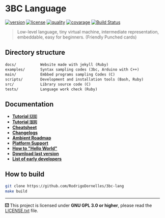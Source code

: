 3BC Language
============
[![version](https://img.shields.io/github/v/release/rodrigodornelles/3bc-lang?sort=semver)](https://github.com/RodrigoDornelles/3bc-lang/releases)
[![license](https://img.shields.io/github/license/rodrigodornelles/3bc-lang)](https://github.com/RodrigoDornelles/3bc-lang/blob/master/LICENSE.txt) 
[![quality](https://app.codacy.com/project/badge/Grade/10888eee2fbc460b8ddb7476b0aceb23)](https://www.codacy.com/gh/RodrigoDornelles/3bc-lang/dashboard?utm_source=github.com&amp;utm_medium=referral&amp;utm_content=RodrigoDornelles/3bc-lang&amp;utm_campaign=Badge_Grade)
[![covarage](https://codecov.io/gh/RodrigoDornelles/3bc-lang/branch/master/graph/badge.svg?token=FS152PL31C)](https://codecov.io/gh/RodrigoDornelles/3bc-lang)
[![Build Status](https://img.shields.io/github/checks-status/rodrigodornelles/3bc-lang/master)](https://github.com/rodrigodornelles/3bc-lang/actions)

> Low-level language, tiny virtual machine, intermediate representation, embeddable, easy for beginners. (Friendly Punched cards)

## Directory structure ##

```
docs/           Website made with jekyll (Ruby)
examples/       Syntax sampling codes (3bc, Arduino with C++)
main/           Embbed programs sampling Codes (C)
scripts/        Development and installation tools (Bash, Ruby)
src/            Library source code (C)
tests/          Language work check (Ruby)
```

## Documentation ##

* **[Tutorial :us:](https://3bc-lang.org/guide/tutorial-en-us)**
* **[Tutorial :brazil:](https://3bc-lang.org/guide/tutorial-pt-br)**
* **[Cheatsheet](https://3bc-lang.org/guide/cheatsheet)**
* **[Changelogs](https://3bc-lang.org/extra/changelogs)**
* **[Ambient Roadmap](https://3bc-lang.org/extra/roadmap)**
* **[Platform Support](https://3bc-lang.org/support)**
* **[How to "Hello World"](https://3bc-lang.org/guide/tutorial-en-us#how-to-hello-world)**
* **[Download last version](https://3bc-lang.org/download)**
* **[List of early developers](https://3bc-lang.org/extra/early-adopters)**

## How to build

```BASH
git clone https://github.com/RodrigoDornelles/3bc-lang
make build
```

-----------------------------------------------------------------------------------------
![3bc lang logo](/docs/images/3bc-logo-small.png)
This project is licensed under **GNU GPL 3.0 or higher**, please read the [LICENSE.txt](LICENSE.txt) file.
